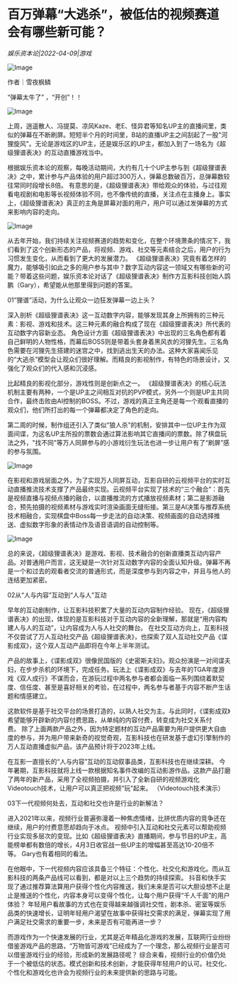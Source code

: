 # 百万弹幕“大逃杀”，被低估的视频赛道会有哪些新可能？

*娱乐资本论|2022-04-09|游戏*

![Image](https://inews.gtimg.com/newsapp_bt/0/14722466689/641)

作者｜雪夜枫鳞

“弹幕太牛了” ，“开创”！！

![Image](https://inews.gtimg.com/newsapp_bt/0/14722474081/641)

上周，逍遥散人、冯提莫、凉风Kaze、老E、怪异君等知名UP主的直播间里，类似的弹幕在不断刷屏。短短半个月的时间里，B站的直播UP主之间刮起了一股"河狸旋风"。无论是游戏区的UP主，还是娱乐区的UP主，都加入到了一场名为《超级狸谱表决》的互动直播游戏当中。

根据娱乐资本论的观察，每晚活动期间，大约有几十个UP主参与到《超级狸谱表决》之中，累计参与产品体验的用户超过300万人，弹幕总数破百万，总弹幕数较往常同时段增长8倍。 有意思的是，《超级狸谱表决》带给观众的体验，与过往观看电视剧和电影等长视频体验不同，也不像传统的直播，关注点在主播身上。事实上，《超级狸谱表决》真正的主角是屏幕对面的用户，用户可以通过发弹幕的方式来影响内容的走向。

![Image](https://inews.gtimg.com/newsapp_match/0/14722466799/0)

从去年开始，我们持续关注视频赛道的趋势和变化，在整个环境萧条的情况下，我们看到了这个创新形态的产品，将视频、游戏、社交等元素结合之后，用户的行为习惯发生变化，从而看到了更大的发展潜力。 《超级狸谱表决》究竟有着怎样的魔力，能够吸引如此之多的用户参与其中？数字互动内容这一领域又有哪些新的可能？带着这些问题，娱乐资本论对话了《超级狸谱表决》制作方互影科技创始人鹍鹏（Gary），希望能从他那里得到问题的答案。

01“狸谱”活动，为什么让观众一边狂发弹幕一边上头？

深入剖析《超级狸谱表决》这一互动数字内容，能够发现其身上所拥有的三种元素：影视、游戏和技术。这三种元素的融合构成了现在《超级狸谱表决》所代表的互动数字内容新业态。 角色设计方面《超级狸谱表决》中出现的三名角色都有着自己鲜明的人物性格，而幕后BOSS则是带着头套身着黑风衣的河狸先生。三名角色需要在河狸先生搭建的迷宫之中，找到逃出生天的办法。这种大家喜闻乐见的“大逃杀”模型会让观众们很好理解。而精良的影视制作，有特色的场景设计，又强化了观众们的代入感和沉浸感。

比起精良的影视化部分，游戏性则是创新点之一。 《超级狸谱表决》的核心玩法机制主要有两种，一个是UP主之间相互对抗的PVP模式，另外一个则是UP主共同合作，最终击败由AI控制的BOSS。不过，游戏的真正主角还是每一个观看直播的观众们，他们所打出的每一个弹幕都决定了角色的走向。

第二周的时候，制作组还引入了类似“狼人杀”的机制，安排其中一位UP主作为双面间谍，为这名UP主所投的票数会通过算法影响其它直播间的票数。除了棋盘玩法之外，"找不同"等万人同屏参与的小游戏衍生玩法也进一步让用户有了“刷屏”感的参与氛围。

![Image](https://inews.gtimg.com/newsapp_bt/0/14722481356/641)

在影视和游戏层面之外，为了实现万人同屏互动，互影自研的云视频平台的实时互动直播推流技术支撑了产品最终实现。云视频平台实现了技术的“三个融合”：首先是视频直播与视频点播的融合，以直播推流的方式播放视频素材；第二是影游融合，预先拍摄的视频素材与游戏实时渲染画面无缝衔接。第三是AI决策与推荐系统技术相融合，实现棋盘中Boss每一步走法的自动决策、视频画面的自动选择推送、虚拟数字形象的表情动作及语音语调的自动控制等。

![Image](https://inews.gtimg.com/newsapp_bt/0/14722466691/641)

总的来说，《超级狸谱表决》是游戏、影视、技术融合的创新直播类互动内容产品。对普通用户而言，这无疑是一次针对互动数字内容的全面认知升级。弹幕不再是一个和过去的观看者交流的普通形式，而是深度参与到内容之中，并且与他人的连结更加紧密。

02从“人与内容”互动到“人与人”互动

早年的互动剧制作，让互影科技积累了大量的互动内容制作经验。 现在，《超级狸谱表决》的出现，体现的是互影科技对于互动内容的全新理解，那就是“用内容构建人与人的互动”，让内容成为人与人社交的舞台。 在社交互动方向上，互影科技不仅尝试了万人互动社交产品《超级狸谱表决》，也探索了双人互动社交产品《谍影成双》，这个双人互动产品即将在今年上半年测试。

产品的故事上，《谍影成双》很像民国版的《史密斯夫妇》。观众扮演是一对间谍夫妇，在步步杀机的环境下，完成任务。玩法上《谍影成双》与去年的TGA年度游戏《双人成行》不谋而合，在游玩过程中两名参与者都会面临一系列围绕着默契度、信任度、甚至是喜好相关的考验，在过程中，两名参与者基于内容不断产生话题和情感建立。

这款软件是基于社交平台的场景打造的，以熟人社交为主。与此同时，《谍影成双》希望能够开辟新的内容付费思路，从单纯的内容付费，转变成为社交关系付费。 除了上面两款产品之外，因为特定题材的互动产品需要为用户提供更大自由度的参与，并为用户带来新奇的视觉奇观，互影科技也在研发基于虚幻引擎制作的万人互动直播虚拟产品，该产品预计将于2023年上线。

在互影一直擅长的“人与内容”互动的互动叙事品类，互影科技也在继续深耕。 今年暑期，互影科技就将上线一款根据知名事件改编的互动影游作品。这款产品打磨了两年的新产品，采用了全视频拍摄，并引入了全新自研的视频游戏化Videotouch技术，让用户可以真正把视频“玩”起来。 （Videotouch技术演示）

03下一代视频何处去，互动和社交也许是行业的新解法？

进入2021年以来，视频行业普遍弥漫着一种焦虑情绪，比拼优质内容的竞争还在继续，用户的付费意愿却趋向于冰点。 视频中引入互动和社交元素可以帮助视频行业实现多层次的变现。比如《超级狸谱表决》直播期间，参与节目的UP主，高能榜单都有数倍的增长，4月3日收官战一些UP主的增幅甚至高达10-20倍不等。 Gary也有着相同的看法。

在他眼中，下一代视频内容应该具备三个特征：个性化、社交化和游戏化。而从互影科技的两条产品线可以看到，都是对以上三个趋势的持续探索。 抖音和快手实现了通过推荐算法算用户获得个性化内容推送，我们未来是否可以大胆设想不止是止是推送的个性化，内容本身可以变得个性化，让每个用户获得“千人千面”的用户体验？ 年轻用户看故事的方式也在变得越来越强调社交性，剧本杀、密室等娱乐品类的快速增长，证明年轻用户渴望在故事中获得社交需求的满足，弹幕实现了用户满足社交需求的重要一步，未来是否有可能再进一步？

而游戏作为一个快速发展的行业，尤其是近年精品化游戏的发展，互联网行业纷纷借鉴游戏产品的思路，“万物皆可游戏”已经成为了一个理念，那么视频行业是否可以借鉴游戏行业的经验，形成新的发展路径呢？ 综合来看，视频行业的价值仍处于一个被低估的状态。模式创新和技术创新，才能获得年轻用户的认可。社交化、个性化和游戏化也许会为视频行业的未来提供新的思路与可能。

